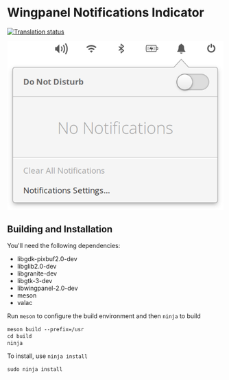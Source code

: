 # Wingpanel Notifications Indicator
[![Translation status](https://l10n.elementary.io/widgets/wingpanel/-/wingpanel-indicator-notifications/svg-badge.svg)](https://l10n.elementary.io/engage/wingpanel/?utm_source=widget)

![Screenshot](data/screenshot.png?raw=true)

## Building and Installation

You'll need the following dependencies:

* libgdk-pixbuf2.0-dev
* libglib2.0-dev
* libgranite-dev
* libgtk-3-dev
* libwingpanel-2.0-dev
* meson
* valac

Run `meson` to configure the build environment and then `ninja` to build

    meson build --prefix=/usr
    cd build
    ninja

To install, use `ninja install`

    sudo ninja install
